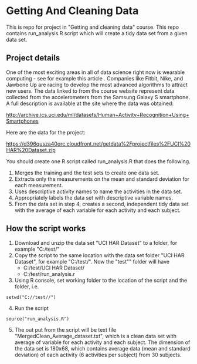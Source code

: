 # Getting And Cleaning Data
This is repo for project in "Getting and cleaning data" course. This repo contains run_analysis.R script which will create a tidy data set from a given data set.

## Project details
One of the most exciting areas in all of data science right now is wearable computing - see for example this article . Companies like Fitbit, Nike, and Jawbone Up are racing to develop the most advanced algorithms to attract new users. The data linked to from the course website represent data collected from the accelerometers from the Samsung Galaxy S smartphone. A full description is available at the site where the data was obtained: 

http://archive.ics.uci.edu/ml/datasets/Human+Activity+Recognition+Using+Smartphones 

Here are the data for the project: 

https://d396qusza40orc.cloudfront.net/getdata%2Fprojectfiles%2FUCI%20HAR%20Dataset.zip 

You should create one R script called run_analysis.R that does the following.
  
1. Merges the training and the test sets to create one data set.  
2. Extracts only the measurements on the mean and standard deviation for each measurement.  
3. Uses descriptive activity names to name the activities in the data set.  
4. Appropriately labels the data set with descriptive variable names.  
5. From the data set in step 4, creates a second, independent tidy data set with the average of each variable for each activity and each subject.  

## How the script works
1. Download and unzip the data set "UCI HAR Dataset" to a folder, for example "C:/test/"
2. Copy the script to the same location with the data set folder "UCI HAR Dataset", for example "C:/test/". Now the "test"" folder will have
    - C:/test/UCI HAR Dataset/
    - C:/test/run_analysis.r
3. Using R console, set working folder to the location of the script and the folder, i.e.
```r{}
setwd("C://test//")
```
4. Run the script
```r{}
source("run_analysis.R")
```
5. The out put from the script will be text file "MergedClean_Average_dataset.txt", which is a clean data set with average of variable for each activity and each subject. The dimension of the data set is 180x68, which contains average data (mean and standard deviation) of each activity (6 activities per subject) from 30 subjects.
